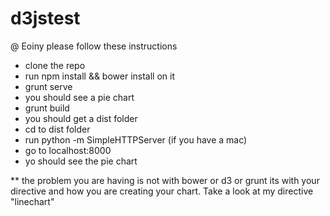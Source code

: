 d3jstest
========
@ Eoiny please follow these instructions

- clone the repo
- run npm install && bower install on it
- grunt serve
- you should see a pie chart
- grunt build
- you should get a dist folder
- cd to dist folder
- run python -m SimpleHTTPServer (if you have a mac)
- go to localhost:8000
- yo should see the pie chart

** the problem you are having is not with bower or d3 or grunt its with your directive and how you are creating your chart. Take a look
at my directive "linechart"
